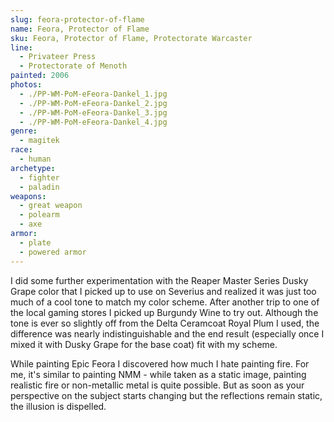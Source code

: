```yaml
---
slug: feora-protector-of-flame
name: Feora, Protector of Flame
sku: Feora, Protector of Flame, Protectorate Warcaster
line:
  - Privateer Press
  - Protectorate of Menoth
painted: 2006
photos:
  - ./PP-WM-PoM-eFeora-Dankel_1.jpg
  - ./PP-WM-PoM-eFeora-Dankel_2.jpg
  - ./PP-WM-PoM-eFeora-Dankel_3.jpg
  - ./PP-WM-PoM-eFeora-Dankel_4.jpg
genre:
  - magitek
race:
  - human
archetype:
  - fighter
  - paladin
weapons:
  - great weapon
  - polearm
  - axe
armor:
  - plate
  - powered armor
---
```


I did some further experimentation with the Reaper Master Series Dusky Grape color that I picked up to use on Severius and realized it was just too much of a cool tone to match my color scheme. After another trip to one of the local gaming stores I picked up Burgundy Wine to try out. Although the tone is ever so slightly off from the Delta Ceramcoat Royal Plum I used, the difference was nearly indistinguishable and the end result (especially once I mixed it with Dusky Grape for the base coat) fit with my scheme.

While painting Epic Feora I discovered how much I hate painting fire. For me, it's similar to painting NMM - while taken as a static image, painting realistic fire or non-metallic metal is quite possible. But as soon as your perspective on the subject starts changing but the reflections remain static, the illusion is dispelled.

